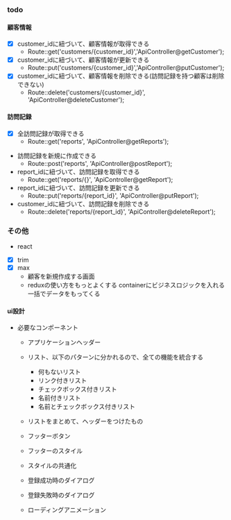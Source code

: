### todo

#### 顧客情報
- [x] customer_idに紐づいて、顧客情報が取得できる
  - Route::get('customers/{customer_id}','ApiController@getCustomer');
 - [x] customer_idに紐づいて、顧客情報が更新できる
   - Route::put('customers/{customer_id}','ApiController@putCustomer');
- [x] customer_idに紐づいて、顧客情報を削除できる(訪問記録を持つ顧客は削除できない)
  - Route::delete('customers/{customer_id}', 'ApiController@deleteCustomer');

#### 訪問記録
- [x] 全訪問記録が取得できる
  - Route::get('reports', 'ApiController@getReports');
- 訪問記録を新規に作成できる
  - Route::post('reports', 'ApiController@postReport');
- report_idに紐づいて、訪問記録を取得できる
  -   Route::get('reports/{}', 'ApiController@getReport');
- report_idに紐づいて、訪問記録を更新できる
  - Route::put('reports/{report_id}', 'ApiController@putReport');
- customer_idに紐づいて、訪問記録を削除できる
  - Route::delete('reports/{report_id}', 'ApiController@deleteReport');

### その他
- react
- [x] trim
- [x] max
  - 顧客を新規作成する画面
  - reduxの使い方をもっとよくする containerにビジネスロジックを入れる
      一括でデータをもってくる
  
 #### ui設計
  - 必要なコンポーネント
    - アプリケーションヘッダー
    - リスト、以下のパターンに分かれるので、全ての機能を統合する
       - 何もないリスト
       - リンク付きリスト
       - チェックボックス付きリスト
       - 名前付きリスト
       - 名前とチェックボックス付きリスト
    - リストをまとめて、ヘッダーをつけたもの
    - フッターボタン
    - フッターのスタイル
    
    - スタイルの共通化
    - 登録成功時のダイアログ
    - 登録失敗時のダイアログ
    - ローディングアニメーション
    
  
  
  

